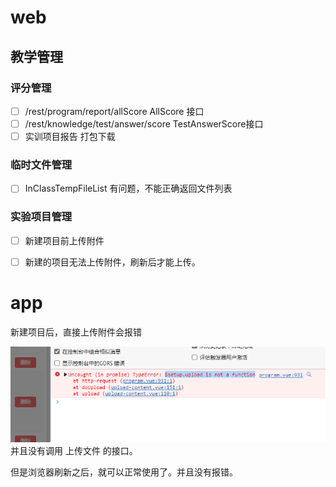 # web

## 教学管理

### 评分管理

- [ ] /rest/program/report/allScore             AllScore 接口
- [ ] /rest/knowledge/test/answer/score    TestAnswerScore接口
- [ ] 实训项目报告 打包下载

### 临时文件管理

- [ ] InClassTempFileList 有问题，不能正确返回文件列表

### 实验项目管理
- [ ] 新建项目前上传附件
- [ ] 新建的项目无法上传附件，刷新后才能上传。


# app


新建项目后，直接上传附件会报错

![](img/Snipaste_2022-07-11_18-00-06.png)
并且没有调用 上传文件 的接口。

但是浏览器刷新之后，就可以正常使用了。并且没有报错。

